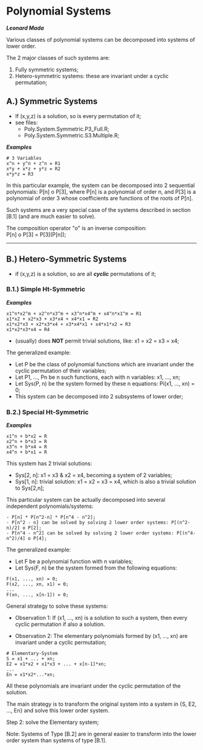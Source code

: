 

# Polynomial Systems

***Leonard Mada***

Various classes of polynomial systems can be decomposed into systems of lower order.

The 2 major classes of such systems are:
1. Fully symmetric systems;
2. Hetero-symmetric systems: these are invariant under a cyclic permutation;


## A.) Symmetric Systems

* If (x,y,z) is a solution, so is every permutation of it;
* see files:
  * Poly.System.Symmetric.P3_Full.R;
  * Poly.System.Symmetric.S3.Multiple.R;

***Examples***
~~~
# 3 Variables
x^n + y^n + z^n = R1
x*y + x*z + y*z = R2
x*y*z = R3
~~~

In this particular example, the system can be decomposed into 2 sequential polynomials: P\[n] o P\[3], where P\[n] is a polynomial of order n, and P\[3] is a polynomial of order 3 whose coefficients are functions of the roots of P\[n].

Such systems are a very special case of the systems described in section \[B.1] (and are much easier to solve).

The composition operator "o" is an inverse composition:\
P\[n] o P\[3] = P\[3](P\[n]);

---

## B.) Hetero-Symmetric Systems

* if (x,y,z) is a solution, so are all ***cyclic*** permutations of it;

### B.1.) Simple Ht-Symmetric

***Examples***
~~~
x1^n*x2^m + x2^n*x3^m + x3^n*x4^m + x4^n*x1^m = R1
x1*x2 + x2*x3 + x3*x4 + x4*x1 = R2
x1*x2*x3 + x2*x3*x4 + x3*x4*x1 + x4*x1*x2 = R3
x1*x2*x3*x4 = R4
~~~

- (usually) does **NOT** permit trivial solutions, like: x1 = x2 = x3 = x4;

The generalized example:
- Let P be the class of polynomial functions which are invariant under the cyclic permutation of their variables;
- Let P1, ..., Pn be n such functions, each with n variables: x1, ..., xn;
- Let Sys(P, n) be the system formed by these n equations: Pi(x1, ..., xn) = 0;
- This system can be decomposed into 2 subsystems of lower order;


### B.2.) Special Ht-Symmetric

***Examples***
~~~
x1^n + b*x2 = R
x2^n + b*x3 = R
x3^n + b*x4 = R
x4^n + b*x1 = R
~~~

This system has 2 trivial solutions:
- Sys\[2, n]: x1 = x3 & x2 = x4, becoming a system of 2 variables;
- Sys\[1, n]: trivial solution: x1 = x2 = x3 = x4, which is also a trivial solution to Sys\[2,n];

This particular system can be actually decomposed into several independent polynomials/systems:
```
- P[n] * P[n^2-n] * P[n^4 - n^2];
- P[n^2 - n] can be solved by solving 2 lower order systems: P[(n^2-n)/2] o P[2];
- P[n^4 - n^2] can be solved by solving 2 lower order systems: P[(n^4-n^2)/4] o P[4];
```

The generalized example:
- Let F be a polynomial function with n variables;
- Let Sys(F, n) be the system formed from the following equations:
```
F(x1, ..., xn) = 0;
F(x2, ..., xn, x1) = 0;
...
F(xn, ..., x[n-1]) = 0;
```

General strategy to solve these systems:

- Observation 1: If (x1, ..., xn) is a solution to such a system, then every cyclic permutation if also a solution.

- Observation 2: The elementary polynomials formed by (x1, ..., xn) are invariant under a cyclic permutation;
```
# Elementary-System
S = x1 + ... + xn;
E2 = x1*x2 + x1*x3 + ... + x[n-1]*xn;
...
En = x1*x2*...*xn;
```

All these polynomials are invariant under the cyclic permutation of the solution.

The main strategy is to transform the original system into a system in {S, E2, ..., En} and solve this lower order system.

Step 2: solve the Elementary system;

Note: Systems of Type \[B.2] are in general easier to transform into the lower order system than systems of type \[B.1].
